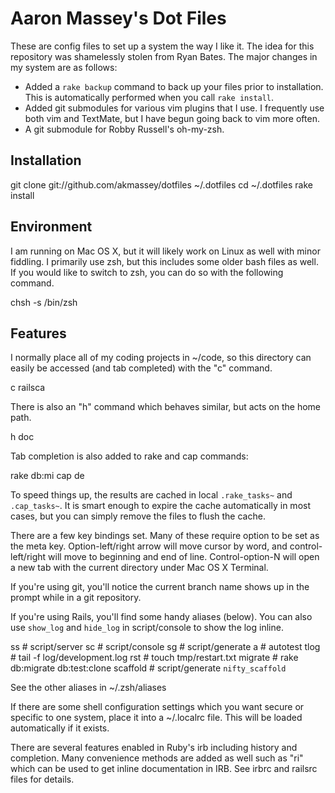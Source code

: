 Aaron Massey's Dot Files
========================

These are config files to set up a system the way I like it.  The idea
for this repository was shamelessly stolen from Ryan Bates.  The major
changes in my system are as follows:

* Added a `rake backup` command to back up your files prior to
  installation.  This is automatically performed when you call
  `rake install`.
* Added git submodules for various vim plugins that I use.  I frequently
  use both vim and TextMate, but I have begun going back to vim more
  often.   
* A git submodule for Robby Russell's oh-my-zsh.


Installation
------------

  git clone git://github.com/akmassey/dotfiles ~/.dotfiles
  cd ~/.dotfiles
  rake install


Environment
-----------

I am running on Mac OS X, but it will likely work on Linux as well with 
minor fiddling. I primarily use zsh, but this includes some older bash 
files as well. If you would like to switch to zsh, you can do so with 
the following command.

  chsh -s /bin/zsh


Features
--------

I normally place all of my coding projects in ~/code, so this directory 
can easily be accessed (and tab completed) with the "c" command.

  c railsca<tab>

There is also an "h" command which behaves similar, but acts on the 
home path.

  h doc<tab>

Tab completion is also added to rake and cap commands:

  rake db:mi<tab>
  cap de<tab>

To speed things up, the results are cached in local `.rake_tasks~` and 
`.cap_tasks~`. It is smart enough to expire the cache automatically in 
most cases, but you can simply remove the files to flush the cache.

There are a few key bindings set. Many of these require option to be
set as the meta key. Option-left/right arrow will move cursor by word, 
and control-left/right will move to beginning and end of line. 
Control-option-N will open a new tab with the current directory under
Mac OS X Terminal.

If you're using git, you'll notice the current branch name shows up in
the prompt while in a git repository.

If you're using Rails, you'll find some handy aliases (below). You can 
also use `show_log` and `hide_log` in script/console to show the log inline.
  
  ss       # script/server
  sc       # script/console
  sg       # script/generate
  a        # autotest
  tlog     # tail -f log/development.log
  rst      # touch tmp/restart.txt
  migrate  # rake db:migrate db:test:clone
  scaffold # script/generate `nifty_scaffold`

See the other aliases in ~/.zsh/aliases

If there are some shell configuration settings which you want secure or 
specific to one system, place it into a ~/.localrc file. This will be 
loaded automatically if it exists.

There are several features enabled in Ruby's irb including history and 
completion. Many convenience methods are added as well such as "ri"
which can be used to get inline documentation in IRB. See irbrc and
railsrc files for details.
